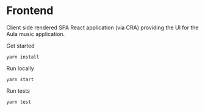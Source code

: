 # Frontend

Client side rendered SPA React application (via CRA) providing the UI for the Aula music application.

Get started

```
yarn install
```

Run locally

```
yarn start
```

Run tests

```
yarn test
```
